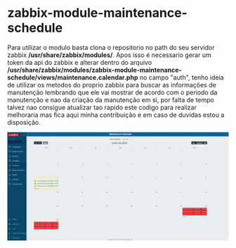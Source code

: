 # zabbix-module-maintenance-schedule

Para utilizar o modulo basta clona o repositorio no path do seu servidor zabbix **/usr/share/zabbix/modules/**.
Apos isso é necessario gerar um token da api do zabbix e alterar dentro do arquivo **/usr/share/zabbix/modules/zabbix-module-maintenance-schedule/views/maintenance.calendar.php** no campo "auth", tenho ideia de utilizar os metodos do proprio zabbix para buscar as informações de manutenção lembrando que ele vai mostrar de acordo com o periodo da manutenção e nao da criação da manutenção em si, por falta de tempo talvez nao consigue atualizar tao rapido este codigo para realizar melhoraria mas fica aqui minha contribuição e em caso de duvidas estou a disposição.

![Calendario de Manutenção](/img/photo_5129936469539007683_w.jpg)
